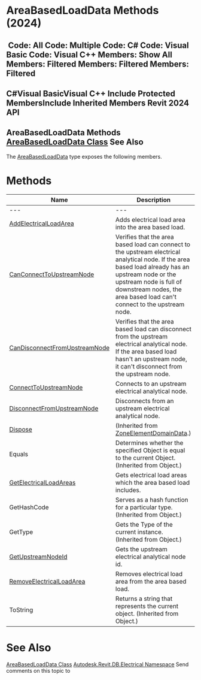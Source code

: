 # AreaBasedLoadData Methods (2024)

﻿
 Code: All Code: Multiple Code: C# Code: Visual Basic Code: Visual C++  Members: Show All Members: Filtered Members: Filtered Members: Filtered   
---  
C#Visual BasicVisual C++
Include Protected MembersInclude Inherited Members
Revit 2024 API  
---  
AreaBasedLoadData Methods  
[AreaBasedLoadData Class](10433e6e-e655-db35-54a9-cc8034cff631.md "AreaBasedLoadData Class") See Also  
---  
The [AreaBasedLoadData](10433e6e-e655-db35-54a9-cc8034cff631.md "AreaBasedLoadData Class") type exposes the following members.
# Methods
| Name | Description |
| --- | --- |
| --- | --- | --- |
| [AddElectricalLoadArea](16569cca-cbd2-40f8-6323-810037f1111b.md "AddElectricalLoadArea Method") | Adds electrical load area into the area based load. |
| [CanConnectToUpstreamNode](6e1ab074-f31d-5780-6b6e-bacfe8a5a1c5.md "CanConnectToUpstreamNode Method") | Verifies that the area based load can connect to the upstream electrical analytical node. If the area based load already has an upstream node or the upstream node is full of downstream nodes, the area based load can't connect to the upstream node. |
| [CanDisconnectFromUpstreamNode](5bdfacad-3210-89cc-2ea6-5e7c8412c08b.md "CanDisconnectFromUpstreamNode Method") | Verifies that the area based load can disconnect from the upstream electrical analytical node. If the area based load hasn't an upstream node, it can't disconnect from the upstream node. |
| [ConnectToUpstreamNode](16a78358-8e4a-3150-5574-3ed21f3a64b4.md "ConnectToUpstreamNode Method") | Connects to an upstream electrical analytical node. |
| [DisconnectFromUpstreamNode](8d862062-1657-5ba3-b610-365d7a0b0d83.md "DisconnectFromUpstreamNode Method") | Disconnects from an upstream electrical analytical node. |
| [Dispose](0d957f82-66da-1ecb-c9e3-7269268f3a2d.md "Dispose Method") | (Inherited from [ZoneElementDomainData](4fd427fa-088d-0fd9-4046-2f8f82f8b1e2.md "ZoneElementDomainData Class").) |
| Equals | Determines whether the specified Object is equal to the current Object. (Inherited from Object.) |
| [GetElectricalLoadAreas](05745395-b4f0-44ec-8732-93a4147b60b0.md "GetElectricalLoadAreas Method") | Gets electrical load areas which the area based load includes. |
| GetHashCode | Serves as a hash function for a particular type.  (Inherited from Object.) |
| GetType | Gets the Type of the current instance. (Inherited from Object.) |
| [GetUpstreamNodeId](36df9aff-cc37-9dff-85d0-15f265198a76.md "GetUpstreamNodeId Method") | Gets the upstream electrical analytical node id. |
| [RemoveElectricalLoadArea](826066f6-c600-9c31-ab8a-340f1f02b8ae.md "RemoveElectricalLoadArea Method") | Removes electrical load area from the area based load. |
| ToString | Returns a string that represents the current object. (Inherited from Object.) |

# See Also
[AreaBasedLoadData Class](10433e6e-e655-db35-54a9-cc8034cff631.md "AreaBasedLoadData Class")
[Autodesk.Revit.DB.Electrical Namespace](212a1314-7843-2c6c-3322-363127e4059f.md "Autodesk.Revit.DB.Electrical Namespace")
Send comments on this topic to 